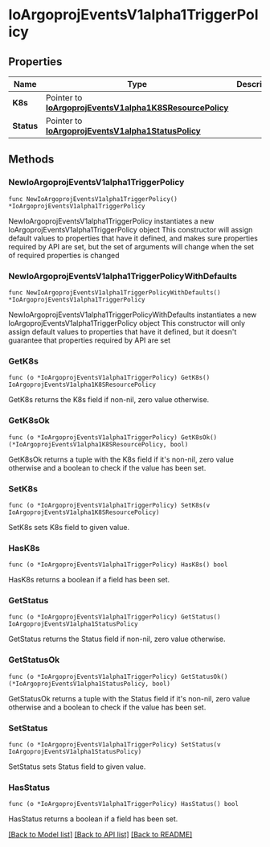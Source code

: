 # IoArgoprojEventsV1alpha1TriggerPolicy

## Properties

Name | Type | Description | Notes
------------ | ------------- | ------------- | -------------
**K8s** | Pointer to [**IoArgoprojEventsV1alpha1K8SResourcePolicy**](IoArgoprojEventsV1alpha1K8SResourcePolicy.md) |  | [optional] 
**Status** | Pointer to [**IoArgoprojEventsV1alpha1StatusPolicy**](IoArgoprojEventsV1alpha1StatusPolicy.md) |  | [optional] 

## Methods

### NewIoArgoprojEventsV1alpha1TriggerPolicy

`func NewIoArgoprojEventsV1alpha1TriggerPolicy() *IoArgoprojEventsV1alpha1TriggerPolicy`

NewIoArgoprojEventsV1alpha1TriggerPolicy instantiates a new IoArgoprojEventsV1alpha1TriggerPolicy object
This constructor will assign default values to properties that have it defined,
and makes sure properties required by API are set, but the set of arguments
will change when the set of required properties is changed

### NewIoArgoprojEventsV1alpha1TriggerPolicyWithDefaults

`func NewIoArgoprojEventsV1alpha1TriggerPolicyWithDefaults() *IoArgoprojEventsV1alpha1TriggerPolicy`

NewIoArgoprojEventsV1alpha1TriggerPolicyWithDefaults instantiates a new IoArgoprojEventsV1alpha1TriggerPolicy object
This constructor will only assign default values to properties that have it defined,
but it doesn't guarantee that properties required by API are set

### GetK8s

`func (o *IoArgoprojEventsV1alpha1TriggerPolicy) GetK8s() IoArgoprojEventsV1alpha1K8SResourcePolicy`

GetK8s returns the K8s field if non-nil, zero value otherwise.

### GetK8sOk

`func (o *IoArgoprojEventsV1alpha1TriggerPolicy) GetK8sOk() (*IoArgoprojEventsV1alpha1K8SResourcePolicy, bool)`

GetK8sOk returns a tuple with the K8s field if it's non-nil, zero value otherwise
and a boolean to check if the value has been set.

### SetK8s

`func (o *IoArgoprojEventsV1alpha1TriggerPolicy) SetK8s(v IoArgoprojEventsV1alpha1K8SResourcePolicy)`

SetK8s sets K8s field to given value.

### HasK8s

`func (o *IoArgoprojEventsV1alpha1TriggerPolicy) HasK8s() bool`

HasK8s returns a boolean if a field has been set.

### GetStatus

`func (o *IoArgoprojEventsV1alpha1TriggerPolicy) GetStatus() IoArgoprojEventsV1alpha1StatusPolicy`

GetStatus returns the Status field if non-nil, zero value otherwise.

### GetStatusOk

`func (o *IoArgoprojEventsV1alpha1TriggerPolicy) GetStatusOk() (*IoArgoprojEventsV1alpha1StatusPolicy, bool)`

GetStatusOk returns a tuple with the Status field if it's non-nil, zero value otherwise
and a boolean to check if the value has been set.

### SetStatus

`func (o *IoArgoprojEventsV1alpha1TriggerPolicy) SetStatus(v IoArgoprojEventsV1alpha1StatusPolicy)`

SetStatus sets Status field to given value.

### HasStatus

`func (o *IoArgoprojEventsV1alpha1TriggerPolicy) HasStatus() bool`

HasStatus returns a boolean if a field has been set.


[[Back to Model list]](../README.md#documentation-for-models) [[Back to API list]](../README.md#documentation-for-api-endpoints) [[Back to README]](../README.md)


